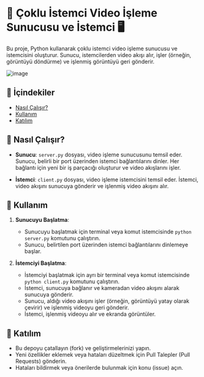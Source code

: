 # 🎥 Çoklu İstemci Video İşleme Sunucusu ve İstemci 🖥️

Bu proje, Python kullanarak çoklu istemci video işleme sunucusu ve istemcisini oluşturur. Sunucu, istemcilerden video akışı alır, işler (örneğin, görüntüyü döndürme) ve işlenmiş görüntüyü geri gönderir.

![image](https://github.com/bogac124/G-r-nt-aktar-m-/assets/69991160/ded374d7-dceb-475c-b339-33f5a793ab15)

## 📄 İçindekiler

- [Nasıl Çalışır?](#-nasıl-çalışır)
- [Kullanım](#-kullanım)
- [Katılım](#-katılım)

## 🚀 Nasıl Çalışır?

- **Sunucu**: `server.py` dosyası, video işleme sunucusunu temsil eder. Sunucu, belirli bir port üzerinden istemci bağlantılarını dinler. Her bağlantı için yeni bir iş parçacığı oluşturur ve video akışlarını işler.

- **İstemci**: `client.py` dosyası, video işleme istemcisini temsil eder. İstemci, video akışını sunucuya gönderir ve işlenmiş video akışını alır.

## 📝 Kullanım

1. **Sunucuyu Başlatma**:
    - Sunucuyu başlatmak için terminal veya komut istemcisinde `python server.py` komutunu çalıştırın.
    - Sunucu, belirtilen port üzerinden istemci bağlantılarını dinlemeye başlar.

2. **İstemciyi Başlatma**:
    - İstemciyi başlatmak için ayrı bir terminal veya komut istemcisinde `python client.py` komutunu çalıştırın.
    - İstemci, sunucuya bağlanır ve kameradan video akışını alarak sunucuya gönderir.
    - Sunucu, aldığı video akışını işler (örneğin, görüntüyü yatay olarak çevirir) ve işlenmiş videoyu geri gönderir.
    - İstemci, işlenmiş videoyu alır ve ekranda görüntüler.

## 🤝 Katılım

- Bu depoyu çatallayın (fork) ve geliştirmelerinizi yapın.
- Yeni özellikler eklemek veya hataları düzeltmek için Pull Talepler (Pull Requests) gönderin.
- Hataları bildirmek veya önerilerde bulunmak için konu (issue) açın.
